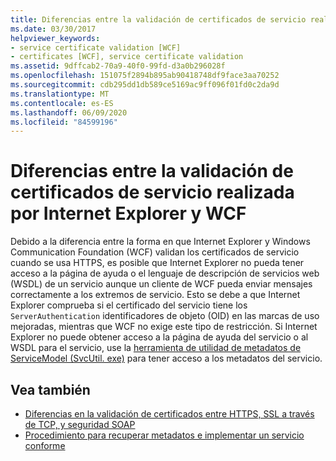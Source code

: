 ```yaml
---
title: Diferencias entre la validación de certificados de servicio realizada por Internet Explorer y WCF
ms.date: 03/30/2017
helpviewer_keywords:
- service certificate validation [WCF]
- certificates [WCF], service certificate validation
ms.assetid: 9dffcab2-70a9-40f0-99fd-d3a0b296028f
ms.openlocfilehash: 151075f2894b895ab90418748df9face3aa70252
ms.sourcegitcommit: cdb295dd1db589ce5169ac9ff096f01fd0c2da9d
ms.translationtype: MT
ms.contentlocale: es-ES
ms.lasthandoff: 06/09/2020
ms.locfileid: "84599196"
---
```

# <a name="differences-between-service-certificate-validation-done-by-internet-explorer-and-wcf"></a>Diferencias entre la validación de certificados de servicio realizada por Internet Explorer y WCF
Debido a la diferencia entre la forma en que Internet Explorer y Windows Communication Foundation (WCF) validan los certificados de servicio cuando se usa HTTPS, es posible que Internet Explorer no pueda tener acceso a la página de ayuda o el lenguaje de descripción de servicios web (WSDL) de un servicio aunque un cliente de WCF pueda enviar mensajes correctamente a los extremos de servicio. Esto se debe a que Internet Explorer comprueba si el certificado del servicio tiene los `ServerAuthentication` identificadores de objeto (OID) en las marcas de uso mejoradas, mientras que WCF no exige este tipo de restricción. Si Internet Explorer no puede obtener acceso a la página de ayuda del servicio o al WSDL para el servicio, use la [herramienta de utilidad de metadatos de ServiceModel (SvcUtil. exe)](../servicemodel-metadata-utility-tool-svcutil-exe.md) para tener acceso a los metadatos del servicio.  
  
## <a name="see-also"></a>Vea también

- [Diferencias en la validación de certificados entre HTTPS, SSL a través de TCP, y seguridad SOAP](cert-val-diff-https-ssl-over-tcp-and-soap.md)
- [Procedimiento para recuperar metadatos e implementar un servicio conforme](how-to-retrieve-metadata-and-implement-a-compliant-service.md)
